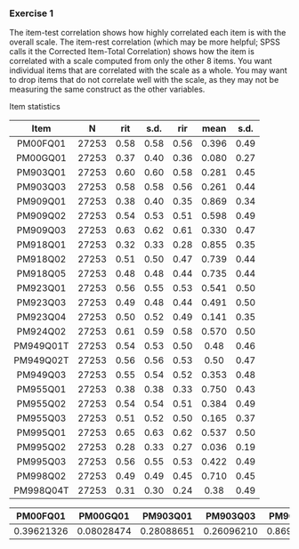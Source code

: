 ### Exercise 1

The item-test correlation shows how highly correlated each item is with the overall scale. The
item-rest correlation (which may be more helpful; SPSS calls it the Corrected Item-Total
Correlation) shows how the item is correlated with a scale computed from only the other 8 items.
You want individual items that are correlated with the scale as a whole. You may want to drop
items that do not correlate well with the scale, as they may not be measuring the same construct
as the other variables.





 Item statistics 
 
|    Item   |   N   |  rit | s.d. |  rir |  mean | s.d. |
|:---------:|:-----:|:----:|:----:|:----:|:-----:|:----:|
|  PM00FQ01 | 27253 | 0.58 | 0.58 | 0.56 | 0.396 | 0.49 |
|  PM00GQ01 | 27253 | 0.37 | 0.40 | 0.36 | 0.080 | 0.27 |
|  PM903Q01 | 27253 | 0.60 | 0.60 | 0.58 | 0.281 | 0.45 |
|  PM903Q03 | 27253 | 0.58 | 0.58 | 0.56 | 0.261 | 0.44 |
|  PM909Q01 | 27253 | 0.38 | 0.40 | 0.35 | 0.869 | 0.34 |
|  PM909Q02 | 27253 | 0.54 | 0.53 | 0.51 | 0.598 | 0.49 |
|  PM909Q03 | 27253 | 0.63 | 0.62 | 0.61 | 0.330 | 0.47 |
|  PM918Q01 | 27253 | 0.32 | 0.33 | 0.28 | 0.855 | 0.35 |
|  PM918Q02 | 27253 | 0.51 | 0.50 | 0.47 | 0.739 | 0.44 |
|  PM918Q05 | 27253 | 0.48 | 0.48 | 0.44 | 0.735 | 0.44 |
|  PM923Q01 | 27253 | 0.56 | 0.55 | 0.53 | 0.541 | 0.50 |
|  PM923Q03 | 27253 | 0.49 | 0.48 | 0.44 | 0.491 | 0.50 |
|  PM923Q04 | 27253 | 0.50 | 0.52 | 0.49 | 0.141 | 0.35 |
|  PM924Q02 | 27253 | 0.61 | 0.59 | 0.58 | 0.570 | 0.50 |
| PM949Q01T | 27253 | 0.54 | 0.53 | 0.50 |  0.48 | 0.46 |
| PM949Q02T | 27253 | 0.56 | 0.56 | 0.53 |  0.50 | 0.47 |
|  PM949Q03 | 27253 | 0.55 | 0.54 | 0.52 | 0.353 | 0.48 |
|  PM955Q01 | 27253 | 0.38 | 0.38 | 0.33 | 0.750 | 0.43 |
|  PM955Q02 | 27253 | 0.54 | 0.54 | 0.51 | 0.384 | 0.49 |
|  PM955Q03 | 27253 | 0.51 | 0.52 | 0.50 | 0.165 | 0.37 |
|  PM995Q01 | 27253 | 0.65 | 0.63 | 0.62 | 0.537 | 0.50 |
|  PM995Q02 | 27253 | 0.28 | 0.33 | 0.27 | 0.036 | 0.19 |
|  PM995Q03 | 27253 | 0.56 | 0.55 | 0.53 | 0.422 | 0.49 |
|  PM998Q02 | 27253 | 0.49 | 0.49 | 0.45 | 0.710 | 0.45 |
| PM998Q04T | 27253 | 0.31 | 0.30 | 0.24 |  0.38 | 0.49 |



| PM00FQ01  | PM00GQ01  | PM903Q01 |  PM903Q03 |  PM909Q01  | PM909Q02 |  PM909Q03  | PM918Q01  | PM918Q02  | PM918Q05  | PM923Q01  | PM923Q03 | PM923Q04  | PM924Q02 | PM949Q01T | PM949Q02T  | PM949Q03  | PM955Q01 |  PM955Q02 |  PM955Q03 |  PM995Q01 |  PM995Q02 |  PM995Q03  | PM998Q02 | PM998Q04T 
|----------|-----------|----------|-----------|------------|----------|------------|-----------|-----------|-----------|-----------|----------|-----------|----------|------------|-----------|-----------|-----------|----------|-----------|-----------|-----------|------------|----------|----------|
0.39621326 | 0.08028474 | 0.28088651 | 0.26096210 | 0.86948226 | 0.59769567 | 0.32983525 | 0.85495175 | 0.73944153 | 0.73474480 | 0.54100466 | 0.49146883 | 0.14101200 | 0.57046931 | 0.70432613 | 0.34282464 | 0.35331890 | 0.75041280 | 0.38362749 | 0.16482589 | 0.53722526 | 0.03625289 | 0.42182512|  0.71005027 |  0.38593916 



